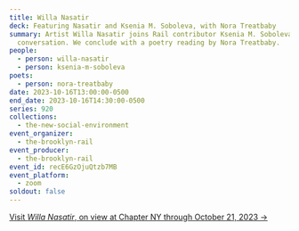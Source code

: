 ```yaml
---
title: Willa Nasatir
deck: Featuring Nasatir and Ksenia M. Soboleva, with Nora Treatbaby
summary: Artist Willa Nasatir joins Rail contributor Ksenia M. Soboleva for a
  conversation. We conclude with a poetry reading by Nora Treatbaby.
people:
  - person: willa-nasatir
  - person: ksenia-m-soboleva
poets:
  - person: nora-treatbaby
date: 2023-10-16T13:00:00-0500
end_date: 2023-10-16T14:30:00-0500
series: 920
collections:
  - the-new-social-environment
event_organizer:
  - the-brooklyn-rail
event_producer:
  - the-brooklyn-rail
event_id: recE6GzOjuQtzb7MB
event_platform:
  - zoom
soldout: false
---
```

[V﻿isit *Willa Nasatir*, on view at Chapter NY through October 21, 2023 →](https://chapter-ny.com/exhibitions/willa-nasatir2023/)